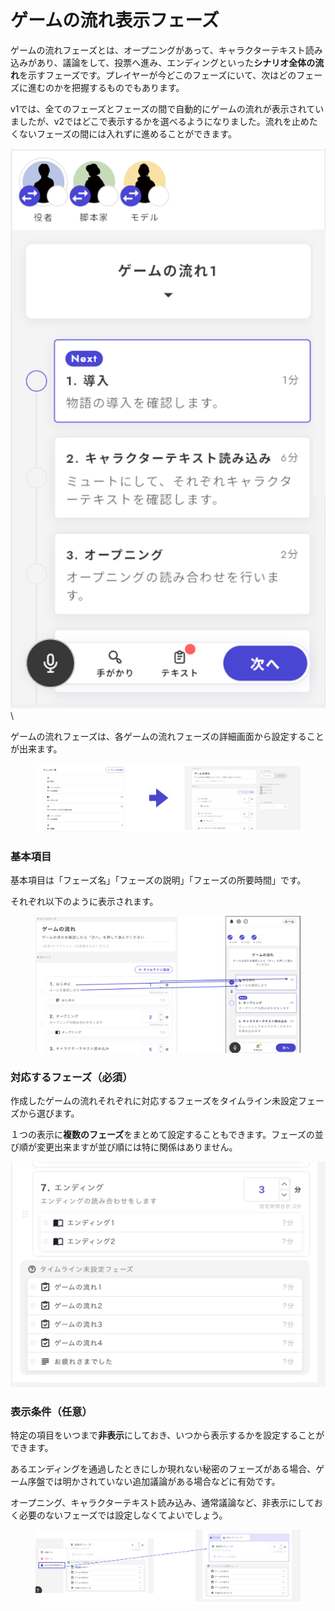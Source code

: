# ゲームの流れ表示フェーズ

ゲームの流れフェーズとは、オープニングがあって、キャラクターテキスト読み込みがあり、議論をして、投票へ進み、エンディングといった**シナリオ全体の流れ**を示すフェーズです。プレイヤーが今どこのフェーズにいて、次はどのフェーズに進むのかを把握するものでもあります。

v1では、全てのフェーズとフェーズの間で自動的にゲームの流れが表示されていましたが、v2ではどこで表示するかを選べるようになりました。流れを止めたくないフェーズの間には入れずに進めることができます。

![](../../images/timeline1.png)\


ゲームの流れフェーズは、各ゲームの流れフェーズの詳細画面から設定することが出来ます。

<figure><img src="../../.gitbook/assets/image (1) (1) (1) (1) (1) (1) (1).png" alt=""><figcaption></figcaption></figure>

### 基本項目

基本項目は「フェーズ名」「フェーズの説明」「フェーズの所要時間」です。

それぞれ以下のように表示されます。

<figure><img src="../../.gitbook/assets/image (2) (1) (1) (1) (1).png" alt=""><figcaption></figcaption></figure>

### 対応するフェーズ（必須）

作成したゲームの流れそれぞれに対応するフェーズをタイムライン未設定フェーズから選びます。

１つの表示に**複数のフェーズ**をまとめて設定することもできます。フェーズの並び順が変更出来ますが並び順には特に関係はありません。

![](<../../.gitbook/assets/スクリーンショット 2024-01-29 16.34.49.png>)



### 表示条件（任意）

特定の項目をいつまで**非表示**にしておき、いつから表示するかを設定することができます。

あるエンディングを通過したときにしか現れない秘密のフェーズがある場合、ゲーム序盤では明かされていない追加議論がある場合などに有効です。

オープニング、キャラクターテキスト読み込み、通常議論など、非表示にしておく必要のないフェーズでは設定しなくてよいでしょう。

<figure><img src="../../.gitbook/assets/image (3) (1) (1) (1) (1).png" alt=""><figcaption></figcaption></figure>
